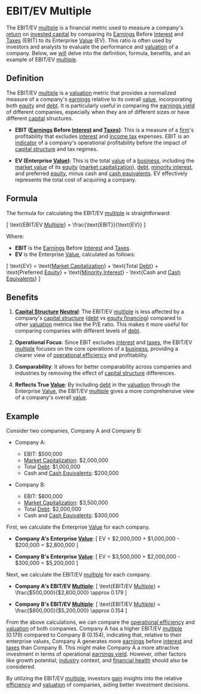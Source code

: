 # EBIT/EV Multiple

The EBIT/EV [multiple](../m/multiple.md) is a financial metric used to measure a company's [return](../r/return.md) on [invested capital](../i/invested_capital.md) by comparing its [Earnings](../e/earnings.md) Before [Interest](../i/interest.md) and [Taxes](../t/taxes.md) (EBIT) to its Enterprise [Value](../v/value.md) (EV). This ratio is often used by investors and analysts to evaluate the performance and [valuation](../v/valuation.md) of a company. Below, we [will](../w/will.md) delve into the definition, formula, benefits, and an example of EBIT/EV [multiple](../m/multiple.md).

## Definition

The EBIT/EV [multiple](../m/multiple.md) is a [valuation](../v/valuation.md) metric that provides a normalized measure of a company's [earnings](../e/earnings.md) relative to its overall [value](../v/value.md), incorporating both [equity](../e/equity.md) and [debt](../d/debt.md). It is particularly useful in comparing the [earnings yield](../e/earnings_yield.md) of different companies, especially when they are of different sizes or have different [capital](../c/capital.md) structures. 

- **EBIT ([Earnings](../e/earnings.md) Before [Interest](../i/interest.md) and [Taxes](../t/taxes.md))**: This is a measure of a [firm](../f/firm.md)'s profitability that excludes [interest](../i/interest.md) and [income tax](../i/income_tax.md) expenses. EBIT is an [indicator](../i/indicator.md) of a company's operational profitability before the impact of [capital structure](../c/capital_structure.md) and tax regimes.

- **EV (Enterprise [Value](../v/value.md))**: This is the total [value](../v/value.md) of a [business](../b/business.md), including the [market value](../m/market_value.md) of its [equity](../e/equity.md) ([market capitalization](../m/market_capitalization.md)), [debt](../d/debt.md), [minority interest](../m/minority_interest.md), and preferred [equity](../e/equity.md), minus cash and [cash equivalents](../c/cash_equivalents.md). EV effectively represents the total cost of acquiring a company.

## Formula

The formula for calculating the EBIT/EV [multiple](../m/multiple.md) is straightforward:

\[ \text{EBIT/EV [Multiple](../m/multiple.md)} = \frac{\text{EBIT}}{\text{EV}} \]

Where:
- **EBIT** is the [Earnings](../e/earnings.md) Before [Interest](../i/interest.md) and [Taxes](../t/taxes.md).
- **EV** is the Enterprise [Value](../v/value.md), calculated as follows:

\[ \text{EV} = \text{[Market Capitalization](../m/market_capitalization.md)} + \text{Total [Debt](../d/debt.md)} + \text{Preferred [Equity](../e/equity.md)} + \text{[Minority Interest](../m/minority_interest.md)} - \text{Cash and [Cash Equivalents](../c/cash_equivalents.md)} \]

## Benefits

1. **[Capital Structure](../c/capital_structure.md) [Neutral](../n/neutral.md)**: The EBIT/EV [multiple](../m/multiple.md) is less affected by a company's [capital structure](../c/capital_structure.md) ([debt](../d/debt.md) vs [equity financing](../e/equity_financing.md)) compared to other [valuation](../v/valuation.md) metrics like the P/E ratio. This makes it more useful for comparing companies with different levels of [debt](../d/debt.md).

2. **Operational Focus**: Since EBIT excludes [interest](../i/interest.md) and [taxes](../t/taxes.md), the EBIT/EV [multiple](../m/multiple.md) focuses on the core operations of a [business](../b/business.md), providing a clearer view of [operational efficiency](../o/operational_efficiency_in_trading.md) and profitability.

3. **Comparability**: It allows for better comparability across companies and industries by removing the effect of [capital structure](../c/capital_structure.md) differences.

4. **Reflects True [Value](../v/value.md)**: By including [debt](../d/debt.md) in the [valuation](../v/valuation.md) through the Enterprise [Value](../v/value.md), the EBIT/EV [multiple](../m/multiple.md) gives a more comprehensive view of a company's overall [value](../v/value.md).

## Example

Consider two companies, Company A and Company B:

- Company A:
  - EBIT: $500,000
  - [Market Capitalization](../m/market_capitalization.md): $2,000,000
  - Total [Debt](../d/debt.md): $1,000,000
  - Cash and [Cash Equivalents](../c/cash_equivalents.md): $200,000

- Company B:
  - EBIT: $800,000
  - [Market Capitalization](../m/market_capitalization.md): $3,500,000
  - Total [Debt](../d/debt.md): $2,000,000
  - Cash and [Cash Equivalents](../c/cash_equivalents.md): $300,000

First, we calculate the Enterprise [Value](../v/value.md) for each company.

- **Company A's Enterprise [Value](../v/value.md)**:
\[ EV = \$2,000,000 + \$1,000,000 - \$200,000 = \$2,800,000 \]

- **Company B's Enterprise [Value](../v/value.md)**:
\[ EV = \$3,500,000 + \$2,000,000 - \$300,000 = \$5,200,000 \]

Next, we calculate the EBIT/EV [multiple](../m/multiple.md) for each company.

- **Company A's EBIT/EV [Multiple](../m/multiple.md)**:
\[ \text{EBIT/EV [Multiple](../m/multiple.md)} = \frac{\$500,000}{\$2,800,000} \approx 0.179 \]

- **Company B's EBIT/EV [Multiple](../m/multiple.md)**:
\[ \text{EBIT/EV [Multiple](../m/multiple.md)} = \frac{\$800,000}{\$5,200,000} \approx 0.154 \]

From the above calculations, we can compare the [operational efficiency](../o/operational_efficiency_in_trading.md) and [valuation](../v/valuation.md) of both companies. Company A has a higher EBIT/EV [multiple](../m/multiple.md) (0.179) compared to Company B (0.154), indicating that, relative to their enterprise values, Company A generates more [earnings](../e/earnings.md) before [interest](../i/interest.md) and [taxes](../t/taxes.md) than Company B. This might make Company A a more attractive investment in terms of operational [earnings yield](../e/earnings_yield.md). However, other factors like growth potential, [industry](../i/industry.md) context, and [financial health](../f/financial_health.md) should also be considered.

By utilizing the EBIT/EV [multiple](../m/multiple.md), investors [gain](../g/gain.md) insights into the relative [efficiency](../e/efficiency.md) and [valuation](../v/valuation.md) of companies, aiding better investment decisions.